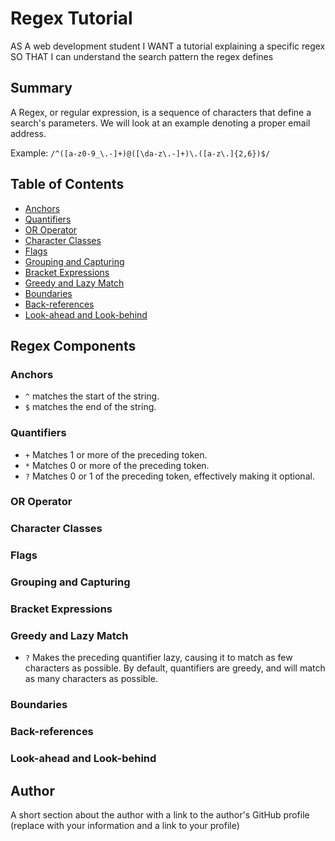 # Regex Tutorial

AS A web development student
I WANT a tutorial explaining a specific regex
SO THAT I can understand the search pattern the regex defines

## Summary

A Regex, or regular expression, is a sequence of characters that define a search's parameters.
We will look at an example denoting a proper email address.

Example: `/^([a-z0-9_\.-]+)@([\da-z\.-]+)\.([a-z\.]{2,6})$/`

## Table of Contents

- [Anchors](#anchors)
- [Quantifiers](#quantifiers)
- [OR Operator](#or-operator)
- [Character Classes](#character-classes)
- [Flags](#flags)
- [Grouping and Capturing](#grouping-and-capturing)
- [Bracket Expressions](#bracket-expressions)
- [Greedy and Lazy Match](#greedy-and-lazy-match)
- [Boundaries](#boundaries)
- [Back-references](#back-references)
- [Look-ahead and Look-behind](#look-ahead-and-look-behind)

## Regex Components

### Anchors

* `^` matches the start of the string.
* `$` matches the end of the string.

### Quantifiers

* `+` Matches 1 or more of the preceding token.
* `*` Matches 0 or more of the preceding token.
* `?` Matches 0 or 1 of the preceding token, effectively making it optional.

### OR Operator

### Character Classes

### Flags

### Grouping and Capturing

### Bracket Expressions

### Greedy and Lazy Match

* `?` Makes the preceding quantifier lazy, causing it to match as few characters as possible. 
By default, quantifiers are greedy, and will match as many characters as possible.

### Boundaries

### Back-references

### Look-ahead and Look-behind

## Author

A short section about the author with a link to the author's GitHub profile (replace with your information and a link to your profile)
